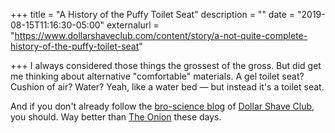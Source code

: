 +++
title = "A History of the Puffy Toilet Seat"
description = ""
date = "2019-08-15T11:16:30-05:00"
externalurl = "https://www.dollarshaveclub.com/content/story/a-not-quite-complete-history-of-the-puffy-toilet-seat"

+++
I always considered those things the grossest of the gross. But did get me thinking about alternative "comfortable" materials. A gel toilet seat? Cushion of air? Water? Yeah, like a water bed — but instead it's a toilet seat.

And if you don't already follow the [bro-science blog](https://www.dollarshaveclub.com/content/) of [Dollar Shave Club](https://www.dollarshaveclub.com/), you should. Way better than [The Onion](http://theonion.com/) these days.
